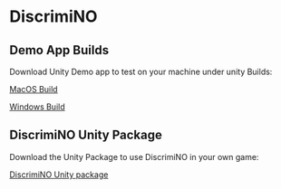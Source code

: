 # DiscrimiNO

## Demo App Builds

Download Unity Demo app to test on your machine under unity Builds:

[MacOS Build](/unity/Builds/MacBuild.zip)

[Windows Build](/unity/Builds/WindowsBuild.zip)

## DiscrimiNO Unity Package

Download the Unity Package to use DiscrimiNO in your own game:

[DiscrimiNO Unity package](/unity/Builds/ChatDiscriminationPreventor.zip)

